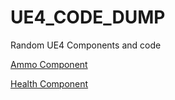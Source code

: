 # UE4_CODE_DUMP
Random UE4 Components and code

[Ammo Component](AmmoComponent)

[Health Component](HealthComponent)
